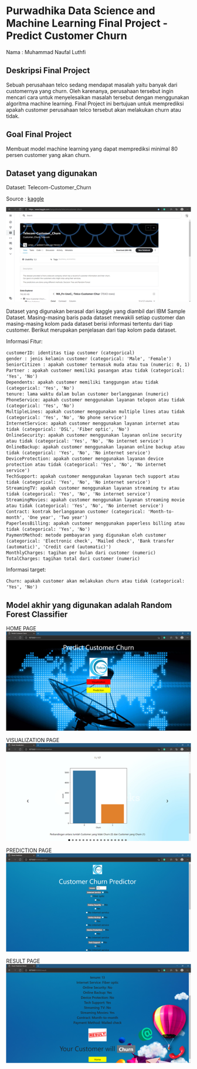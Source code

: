 # Purwadhika Data Science and Machine Learning Final Project - Predict Customer Churn

Nama : Muhammad Naufal Luthfi

Deskripsi Final Project
--- 
Sebuah perusahaan telco sedang mendapat masalah yaitu banyak dari customernya yang churn. Oleh karenanya, perusahaan tersebut ingin mencari cara untuk menyelesaikan masalah tersebut dengan menggunakan algoritma machine learning.
Final Project ini bertujuan untuk memprediksi apakah customer perusahaan telco tersebut akan melakukan churn atau tidak.

Goal Final Project
--- 
Membuat model machine learning yang dapat memprediksi minimal 80 persen customer yang akan churn.

Dataset yang digunakan
--- 
Dataset: Telecom-Customer_Churn

Source : [kaggle](https://www.kaggle.com/lampubhutia/telecomcustomer-churn)

![](https://github.com/sirnaufal/Final-Project/blob/main/image/kaggle.png)

Dataset yang digunakan berasal dari kaggle yang diambil dari IBM Sample Dataset. Masing-masing baris pada dataset mewakili setiap customer dan masing-masing kolom pada dataset berisi informasi tertentu dari tiap customer. Berikut merupakan penjelasan dari tiap kolom pada dataset.

Informasi Fitur:

    customerID: identitas tiap customer (categorical)
    gender : jenis kelamin customer (categorical: 'Male', 'Female')
    SeniorCitizen : apakah customer termasuk muda atau tua (numeric: 0, 1)
    Partner : apakah customer memiliki pasangan atau tidak (categorical: 'Yes', 'No')
    Dependents: apakah customer memiliki tanggungan atau tidak (categorical: 'Yes', 'No')
    tenure: lama waktu dalam bulan customer berlangganan (numeric)
    PhoneService: apakah customer menggunakan layanan telepon atau tidak (categorical: 'Yes', 'No')
    MultipleLines: apakah customer menggunakan multiple lines atau tidak (categorical: 'Yes', 'No', 'No phone service')
    InternetService: apakah customer menggunakan layanan internet atau tidak (categorical: 'DSL', 'Fiber optic', 'No')
    OnlineSecurity: apakah customer menggunakan layanan online security atau tidak (categorical: 'Yes', 'No', 'No internet service')
    OnlineBackup: apakah customer menggunakan layanan online backup atau tidak (categorical: 'Yes', 'No', 'No internet service')
    DeviceProtection: apakah customer menggunakan layanan device protection atau tidak (categorical: 'Yes', 'No', 'No internet service')
    TechSupport: apakah customer menggunakan layanan tech support atau tidak (categorical: 'Yes', 'No', 'No internet service')
    StreamingTV: apakah customer menggunakan layanan streaming tv atau tidak (categorical: 'Yes', 'No', 'No internet service')
    StreamingMovies: apakah customer menggunakan layanan streaming movie atau tidak (categorical: 'Yes', 'No', 'No internet service')
    Contract: kontrak berlangganan customer (categorical: 'Month-to-month', 'One year', 'Two year')
    PaperlessBilling: apakah customer menggunakan paperless billing atau tidak (categorical: 'Yes', 'No')
    PaymentMethod: metode pembayaran yang digunakan oleh customer (categorical: 'Electronic check', 'Mailed check', 'Bank transfer (automatic)', 'Credit card (automatic)')
    MonthlyCharges: tagihan per bulan dari customer (numeric)
    TotalCharges: tagihan total dari customer (numeric)
    
Informasi target:

    Churn: apakah customer akan melakukan churn atau tidak (categorical: 'Yes', 'No')

Model akhir yang digunakan adalah Random Forest Classifier
---
HOME PAGE
![](https://github.com/sirnaufal/Final-Project/blob/main/image/home.png)

VISUALIZATION PAGE
![](https://github.com/sirnaufal/Final-Project/blob/main/image/visual.png)

PREDICTION PAGE
![](https://github.com/sirnaufal/Final-Project/blob/main/image/predict.png)

RESULT PAGE
![](https://github.com/sirnaufal/Final-Project/blob/main/image/result.png)
